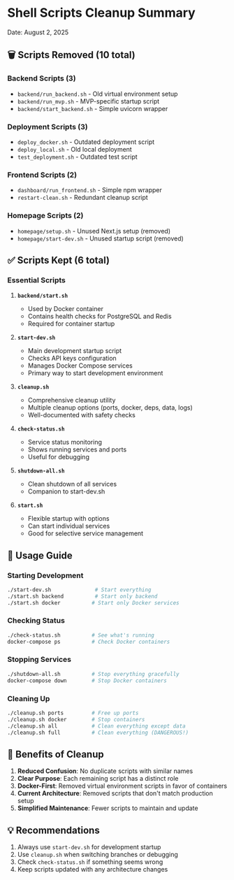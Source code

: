 # Shell Scripts Cleanup Summary

Date: August 2, 2025

## 🗑️ Scripts Removed (10 total)

### Backend Scripts (3)
- `backend/run_backend.sh` - Old virtual environment setup
- `backend/run_mvp.sh` - MVP-specific startup script
- `backend/start_backend.sh` - Simple uvicorn wrapper

### Deployment Scripts (3)
- `deploy_docker.sh` - Outdated deployment script
- `deploy_local.sh` - Old local deployment
- `test_deployment.sh` - Outdated test script

### Frontend Scripts (2)
- `dashboard/run_frontend.sh` - Simple npm wrapper
- `restart-clean.sh` - Redundant cleanup script

### Homepage Scripts (2)
- `homepage/setup.sh` - Unused Next.js setup (removed)
- `homepage/start-dev.sh` - Unused startup script (removed)

## ✅ Scripts Kept (6 total)

### Essential Scripts
1. **`backend/start.sh`**
   - Used by Docker container
   - Contains health checks for PostgreSQL and Redis
   - Required for container startup

2. **`start-dev.sh`**
   - Main development startup script
   - Checks API keys configuration
   - Manages Docker Compose services
   - Primary way to start development environment

3. **`cleanup.sh`**
   - Comprehensive cleanup utility
   - Multiple cleanup options (ports, docker, deps, data, logs)
   - Well-documented with safety checks

4. **`check-status.sh`**
   - Service status monitoring
   - Shows running services and ports
   - Useful for debugging

5. **`shutdown-all.sh`**
   - Clean shutdown of all services
   - Companion to start-dev.sh

6. **`start.sh`**
   - Flexible startup with options
   - Can start individual services
   - Good for selective service management

## 📝 Usage Guide

### Starting Development
```bash
./start-dev.sh              # Start everything
./start.sh backend          # Start only backend
./start.sh docker          # Start only Docker services
```

### Checking Status
```bash
./check-status.sh          # See what's running
docker-compose ps          # Check Docker containers
```

### Stopping Services
```bash
./shutdown-all.sh          # Stop everything gracefully
docker-compose down        # Stop Docker containers
```

### Cleaning Up
```bash
./cleanup.sh ports         # Free up ports
./cleanup.sh docker        # Stop containers
./cleanup.sh all           # Clean everything except data
./cleanup.sh full          # Clean everything (DANGEROUS!)
```

## 🎯 Benefits of Cleanup

1. **Reduced Confusion**: No duplicate scripts with similar names
2. **Clear Purpose**: Each remaining script has a distinct role
3. **Docker-First**: Removed virtual environment scripts in favor of containers
4. **Current Architecture**: Removed scripts that don't match production setup
5. **Simplified Maintenance**: Fewer scripts to maintain and update

## 💡 Recommendations

1. Always use `start-dev.sh` for development startup
2. Use `cleanup.sh` when switching branches or debugging
3. Check `check-status.sh` if something seems wrong
4. Keep scripts updated with any architecture changes